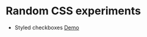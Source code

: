 
# Random CSS experiments

* Styled checkboxes [Demo](http://srgpqt.github.io/css-experiments/checkbox.html)
